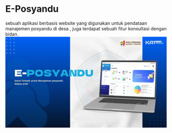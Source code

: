 # E-Posyandu
sebuah aplikasi berbasis website yang digunakan untuk pendataan manajemen posyandu di desa , juga terdapat sebuah fitur konsultasi dengan bidan.
![alt text](https://github.com/muhfaisaizat/E-Posyandu/blob/main/assets/imgs/Aplikasi%20BengkelXpert%20Tim%20KA1.jpg?raw=true)
